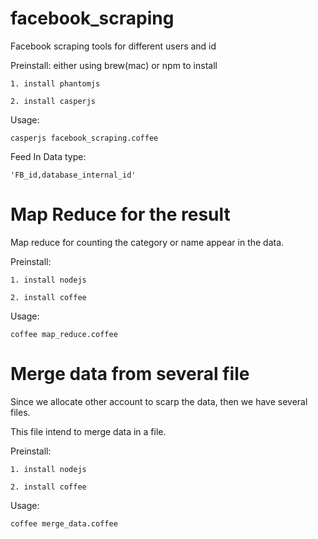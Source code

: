 facebook_scraping
=================

Facebook scraping tools for different users and id

Preinstall: either using brew(mac) or npm to install

	1. install phantomjs

	2. install casperjs

Usage:

	casperjs facebook_scraping.coffee

Feed In Data type:

	'FB_id,database_internal_id'

Map Reduce for the result
=========================

Map reduce for counting the category or name appear in the data.

Preinstall: 
	
	1. install nodejs
	
	2. install coffee

Usage:
	
	coffee map_reduce.coffee

Merge data from several file
============================

Since we allocate other account to scarp the data, then we have several files.

This file intend to merge data in a file.

Preinstall:

	1. install nodejs
	
	2. install coffee

Usage:

	coffee merge_data.coffee
